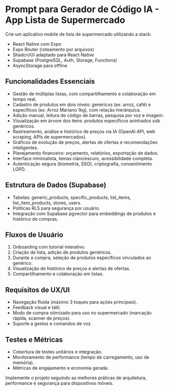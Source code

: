 # Prompt para Gerador de Código IA - App Lista de Supermercado

Crie um aplicativo mobile de lista de supermercado utilizando a stack:
- React Native com Expo
- Expo Router (roteamento por arquivos)
- Shadcn/UI adaptado para React Native
- Supabase (PostgreSQL, Auth, Storage, Functions)
- AsyncStorage para offline

## Funcionalidades Essenciais

- Gestão de múltiplas listas, com compartilhamento e colaboração em tempo real.
- Cadastro de produtos em dois níveis: genéricos (ex: arroz, café) e específicos (ex: Arroz Mariano 1kg), com relação hierárquica.
- Adição manual, leitura de código de barras, pesquisa por voz e imagem.
- Visualização em árvore dos itens: produtos específicos aninhados sob genéricos.
- Rastreamento, análise e histórico de preços via IA (OpenAI API, web scraping, APIs de supermercados).
- Gráficos de evolução de preços, alertas de ofertas e recomendações inteligentes.
- Planejamento financeiro: orçamento, relatórios, exportação de dados.
- Interface minimalista, temas claro/escuro, acessibilidade completa.
- Autenticação segura (biometria, SSO), criptografia, consentimento LGPD.

## Estrutura de Dados (Supabase)

- Tabelas: generic_products, specific_products, list_items, list_item_products, stores, users.
- Políticas RLS para segurança por usuário.
- Integração com Supabase pgvector para embeddings de produtos e histórico de compras.

## Fluxos de Usuário

1. Onboarding com tutorial interativo.
2. Criação de lista, adição de produtos genéricos.
3. Durante a compra, seleção de produtos específicos vinculados ao genérico.
4. Visualização de histórico de preços e alertas de ofertas.
5. Compartilhamento e colaboração em listas.

## Requisitos de UX/UI

- Navegação fluida (máximo 3 toques para ações principais).
- Feedback visual e tátil.
- Modo de compra otimizado para uso no supermercado (marcação rápida, scanner de preços).
- Suporte a gestos e comandos de voz.

## Testes e Métricas

- Cobertura de testes unitários e integração.
- Monitoramento de performance (tempo de carregamento, uso de memória).
- Métricas de engajamento e economia gerada.

Implemente o projeto seguindo as melhores práticas de arquitetura, performance e segurança para dispositivos móveis.

